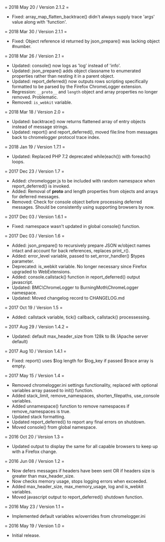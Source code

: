 = 2018 May 20 / Version 2.1.2 =
* Fixed: array_map_flatten_backtrace() didn't always supply trace 'args' value along with 'function'.

= 2018 Mar 30 / Version 2.1.1 =
* Fixed: Object reference id returned by json_prepare() was lacking object #number.

= 2018 Mar 26 / Version 2.1 =
* Updated: console() now logs as 'log' instead of 'info'.
* Updated: json_prepare() adds object classname to enumerated properties rather than nesting it in a parent object.
* Updated: report_deferred() now outputs rows scripting specifically formatted to be parsed by the Firefox ChromeLogger extension.
* Regression: `__proto__` and `length` object and array properties no longer removed. Problematic.
* Removed: `is_webkit` variable.

= 2018 Mar 18 / Version 2.0 =
* Updated: backtrace() now returns flattened array of entry objects instead of message strings.
* Updated: report() and report_deferred(), moved file:line from messages back to chromelogger protocol trace index.

= 2018 Jan 19 / Version 1.7.1 =
* Updated: Replaced PHP 7.2 deprecated while(each()) with foreach() loops.

= 2017 Dec 23 / Version 1.7 =
* Added: chromelogger.js to be included with random namespace when report_deferred() is invoked.
* Added: Removal of __proto__ and length properties from objects and arrays for deferred messages.
* Removed: Check for console object before processing deferred messages. Should be consistently using supporting browsers by now.

= 2017 Dec 03 / Version 1.6.1 =
* Fixed: namespace wasn't updated in global console() function.

= 2017 Dec 03 / Version 1.6 =
* Added: json_prepare() to recursively prepare JSON w/object names intact and account for back references, replaces print_r().
* Added: error_level variable, passed to set_error_handler() $types parameter.
* Deprecated: is_webkit variable. No longer necessary since Firefox upgraded to WebExtensions.
* Added: console.callstack() function in report_deferred() output javascript.
* Updated: BMC\ChromeLogger to BurningMoth\ChromeLogger namespace.
* Updated: Moved changelog record to CHANGELOG.md

= 2017 Oct 19 / Version 1.5 =
* Added: callstack variable, tick() callback, callstack() processessing.

= 2017 Aug 29 / Version 1.4.2 =
* Updated: default max_header_size from 128k to 8k (Apache server default)

= 2017 Aug 10 / Version 1.4.1 =
* Fixed: report() uses $log length for $log_key if passed $trace array is empty.

= 2017 May 15 / Version 1.4 =
* Removed chromelogger.ini settings functionality, replaced with optional variables array passed to init() function.
* Added stack_limit, remove_namespaces, shorten_filepaths, use_console variables.
* Added unnamespace() function to remove namespaces if remove_namespaces is true.
* Updated stack formatting.
* Updated report_deferred() to report any final errors on shutdown.
* Moved console() from global namespace.

= 2016 Oct 20 / Version 1.3 =
* Updated output to display the same for all capable browsers to keep up with a Firefox change.

= 2016 Jun 08 / Version 1.2 =
* Now defers messages if headers have been sent OR if headers size is greater than max_header_size.
* Now checks memory usage, stops logging errors when exceeded.
* Added max_header_size, max_memory_usage, log and is_webkit variables.
* Moved javascript output to report_deferred() shutdown function.

= 2016 May 23 / Version 1.1 =
* Implemented default variables w/overrides from chromelogger.ini

= 2016 May 19 / Version 1.0 =
* Initial release.
